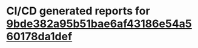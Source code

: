 # CI/CD generated reports for [9bde382a95b51bae6af43186e54a560178da1def](https://github.com/hydephp/develop/commit/9bde382a95b51bae6af43186e54a560178da1def)
